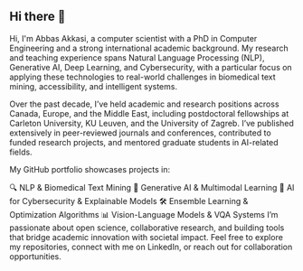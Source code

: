 ## Hi there 👋
Hi, I'm Abbas Akkasi, a computer scientist with a PhD in Computer Engineering and a strong international academic background. My research and teaching experience spans Natural Language Processing (NLP), Generative AI, Deep Learning, and Cybersecurity, with a particular focus on applying these technologies to real-world challenges in biomedical text mining, accessibility, and intelligent systems.

Over the past decade, I’ve held academic and research positions across Canada, Europe, and the Middle East, including postdoctoral fellowships at Carleton University, KU Leuven, and the University of Zagreb. I’ve published extensively in peer-reviewed journals and conferences, contributed to funded research projects, and mentored graduate students in AI-related fields.

My GitHub portfolio showcases projects in:

🔍 NLP & Biomedical Text Mining
🧠 Generative AI & Multimodal Learning
🔐 AI for Cybersecurity & Explainable Models
🛠️ Ensemble Learning & Optimization Algorithms
📊 Vision-Language Models & VQA Systems
I’m passionate about open science, collaborative research, and building tools that bridge academic innovation with societal impact. Feel free to explore my repositories, connect with me on LinkedIn, or reach out for collaboration opportunities.
<!--
**akkasi/akkasi** is a ✨ _special_ ✨ repository because its `README.md` (this file) appears on your GitHub profile.

Here are some ideas to get you started:

- 🔭 I’m currently working on ...
- 🌱 I’m currently learning ...
- 👯 I’m looking to collaborate on ...
- 🤔 I’m looking for help with ...
- 💬 Ask me about ...
- 📫 How to reach me: ...
- 😄 Pronouns: ...
- ⚡ Fun fact: ...
-->
